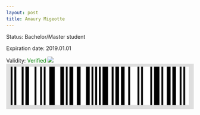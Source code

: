 ```yaml
---
layout: post
title: Amaury Migeotte
---
```


Status: Bachelor/Master student

Expiration date: 2019.01.01

Validity: <font color="green"> Verified</font> 
![](/members/img/Amaury_Migeotte.png)
![](/members/img/bar.png)
